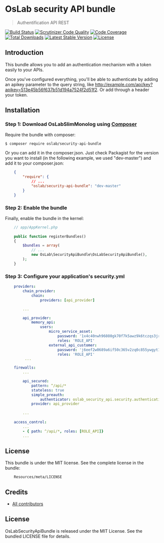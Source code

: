 OsLab security API bundle
========================
> Authentification API REST

[![Build Status](https://travis-ci.org/OsLab/security-api-bundle.svg?branch=master)](https://travis-ci.org/OsLab/security-api-bundle)
[![Scrutinizer Code Quality](https://scrutinizer-ci.com/g/OsLab/security-api-bundle/badges/quality-score.png?b=master)](https://scrutinizer-ci.com/g/OsLab/security-api-bundle/?branch=master)
[![Code Coverage](https://scrutinizer-ci.com/g/OsLab/security-api-bundle/badges/coverage.png?b=master)](https://scrutinizer-ci.com/g/OsLab/security-api-bundle/?branch=master)
[![Total Downloads](https://poser.pugx.org/OsLab/security-api-bundle/downloads)](https://packagist.org/packages/OsLab/security-api-bundle)
[![Latest Stable Version](https://poser.pugx.org/OsLab/security-api-bundle/v/stable)](https://packagist.org/packages/OsLab/security-api-bundle)
[![License](https://poser.pugx.org/OsLab/security-api-bundle/license)](https://packagist.org/packages/OsLab/SupervisorBundle)

Introduction
-------------
This bundle allows you to add an authentication mechanism with a token easily to your APIs.

Once you've configured everything, you'll be able to authenticate by adding an apikey parameter to the query string, like http://example.com/api/key?apikey=513e45b56f637b51d194a7524f2d51f2.
Or add through a header your token.

Installation
------------

### Step 1: Download OsLabSlimMonolog using [Composer](http://getcomposer.org)

Require the bundle with composer:

    $ composer require oslab/security-api-bundle

Or you can add it in the composer.json. Just check Packagist for the version you want to install (in the following example, we used "dev-master") and add it to your composer.json:

```json
    {
        "require": {
            // ...
            "oslab/security-api-bundle": "dev-master"
        }
    }
```

### Step 2: Enable the bundle

Finally, enable the bundle in the kernel:

```php
    // app/AppKernel.php
    
    public function registerBundles()
    {
        $bundles = array(
            // ...
            new OsLab\SecurityApiBundle\OsLabSecurityApiBundle(),
        );
    }
```

### Step 3: Configure your application's security.yml

```yml
    providers:
        chain_provider:
            chain:
                providers: [api_provider]

        ...

        api_provider:
            memory_api:
                users:
                    micro_service_asset:
                        password: '1x4c40nwh96080gk70f7k5awz9k6tczqs3jr01z94849n'
                        roles: 'ROLE_API'
                    external_api_customer:
                        password: 'j6eef2w0689a6if50c365v2zq0c855ywgyt106j2b6q5h'
                        roles: 'ROLE_API'
         ...

    firewalls:
        ...

        api_secured:
            pattern: ^/api/*
            stateless: true
            simple_preauth:
                authenticator: oslab_security_api.security.authentication.authenticator
            provider: api_provider
            
        ...
        
    access_control:
        ...
        - { path: ^/api/*, roles: [ROLE_API]}
        ...
```

License
-------

This bundle is under the MIT license. See the complete license in the bundle:

```
    Resources/meta/LICENSE
```

## Credits

* [All contributors](https://github.com/OsLab/slim-monolog/graphs/contributors)

## License

OsLabSecurityApiBundle is released under the MIT License. See the bundled LICENSE file for details.
